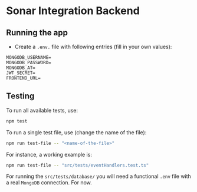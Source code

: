 # Sonar Integration Backend

## Running the app
- Create a `.env.` file with following entries (fill in your own values):
```
MONGODB_USERNAME=
MONGODB_PASSWORD=
MONGODB_AT=
JWT_SECRET=
FRONTEND_URL=
```

## Testing

To run all available tests, use:
```bash
npm test
```
To run a single test file, use (change the name of the file):
```bash
npm run test-file -- "<name-of-the-file>"
```

For instance, a working example is:
```bash
npm run test-file -- "src/tests/eventHandlers.test.ts"
```

For running the `src/tests/database/` you will need a functional `.env` file with a real `MongoDB` connection. For now.